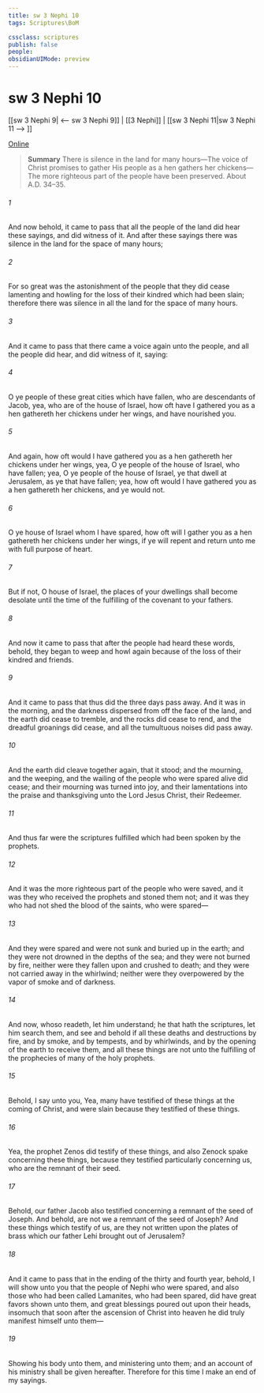 ```yaml
---
title: sw 3 Nephi 10
tags: Scriptures\BoM

cssclass: scriptures
publish: false
people:
obsidianUIMode: preview
---
```


# sw 3 Nephi 10
[[sw 3 Nephi 9| <-- sw 3 Nephi 9]] | [[3 Nephi]] | [[sw 3 Nephi 11|sw 3 Nephi 11 --> ]]

[Online](https://churchofjesuschrist.org/study/scriptures/bofm/3-ne/10?lang=eng)

> __Summary__
There is silence in the land for many hours—The voice of Christ promises to gather His people as a hen gathers her chickens—The more righteous part of the people have been preserved. About A.D. 34–35.

###### 1 
And now behold, it came to pass that all the people of the land did hear these sayings, and did witness of it. And after these sayings there was silence in the land for the space of many hours;

###### 2 
For so great was the astonishment of the people that they did cease lamenting and howling for the loss of their kindred which had been slain; therefore there was silence in all the land for the space of many hours.

###### 3 
And it came to pass that there came a voice again unto the people, and all the people did hear, and did witness of it, saying:

###### 4 
O ye people of these great cities which have fallen, who are descendants of Jacob, yea, who are of the house of Israel, how oft have I gathered you as a hen gathereth her chickens under her wings, and have nourished you.

###### 5 
And again, how oft would I have gathered you as a hen gathereth her chickens under her wings, yea, O ye people of the house of Israel, who have fallen; yea, O ye people of the house of Israel, ye that dwell at Jerusalem, as ye that have fallen; yea, how oft would I have gathered you as a hen gathereth her chickens, and ye would not.

###### 6 
O ye house of Israel whom I have spared, how oft will I gather you as a hen gathereth her chickens under her wings, if ye will repent and return unto me with full purpose of heart.

###### 7 
But if not, O house of Israel, the places of your dwellings shall become desolate until the time of the fulfilling of the covenant to your fathers.

###### 8 
And now it came to pass that after the people had heard these words, behold, they began to weep and howl again because of the loss of their kindred and friends.

###### 9 
And it came to pass that thus did the three days pass away. And it was in the morning, and the darkness dispersed from off the face of the land, and the earth did cease to tremble, and the rocks did cease to rend, and the dreadful groanings did cease, and all the tumultuous noises did pass away.

###### 10 
And the earth did cleave together again, that it stood; and the mourning, and the weeping, and the wailing of the people who were spared alive did cease; and their mourning was turned into joy, and their lamentations into the praise and thanksgiving unto the Lord Jesus Christ, their Redeemer.

###### 11 
And thus far were the scriptures fulfilled which had been spoken by the prophets.

###### 12 
And it was the more righteous part of the people who were saved, and it was they who received the prophets and stoned them not; and it was they who had not shed the blood of the saints, who were spared—

###### 13 
And they were spared and were not sunk and buried up in the earth; and they were not drowned in the depths of the sea; and they were not burned by fire, neither were they fallen upon and crushed to death; and they were not carried away in the whirlwind; neither were they overpowered by the vapor of smoke and of darkness.

###### 14 
And now, whoso readeth, let him understand; he that hath the scriptures, let him search them, and see and behold if all these deaths and destructions by fire, and by smoke, and by tempests, and by whirlwinds, and by the opening of the earth to receive them, and all these things are not unto the fulfilling of the prophecies of many of the holy prophets.

###### 15 
Behold, I say unto you, Yea, many have testified of these things at the coming of Christ, and were slain because they testified of these things.

###### 16 
Yea, the prophet Zenos did testify of these things, and also Zenock spake concerning these things, because they testified particularly concerning us, who are the remnant of their seed.

###### 17 
Behold, our father Jacob also testified concerning a remnant of the seed of Joseph. And behold, are not we a remnant of the seed of Joseph? And these things which testify of us, are they not written upon the plates of brass which our father Lehi brought out of Jerusalem?

###### 18 
And it came to pass that in the ending of the thirty and fourth year, behold, I will show unto you that the people of Nephi who were spared, and also those who had been called Lamanites, who had been spared, did have great favors shown unto them, and great blessings poured out upon their heads, insomuch that soon after the ascension of Christ into heaven he did truly manifest himself unto them—

###### 19 
Showing his body unto them, and ministering unto them; and an account of his ministry shall be given hereafter. Therefore for this time I make an end of my sayings.

